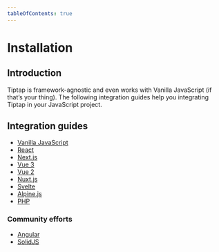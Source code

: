 ```yaml
---
tableOfContents: true
---
```


# Installation

## Introduction

Tiptap is framework-agnostic and even works with Vanilla JavaScript (if that’s your thing). The following integration guides help you integrating Tiptap in your JavaScript project.

## Integration guides

<!-- * [CDN](/installation/cdn) -->

- [Vanilla JavaScript](/installation/vanilla-javascript)
- [React](/installation/react)
- [Next.js](/installation/nextjs)
- [Vue 3](/installation/vue3)
- [Vue 2](/installation/vue2)
- [Nuxt.js](/installation/nuxt)
- [Svelte](/installation/svelte)
- [Alpine.js](/installation/alpine)
- [PHP](/installation/php)

### Community efforts

- [Angular](https://github.com/sibiraj-s/ngx-tiptap)
- [SolidJS](https://github.com/LXSMNSYC/solid-tiptap)
